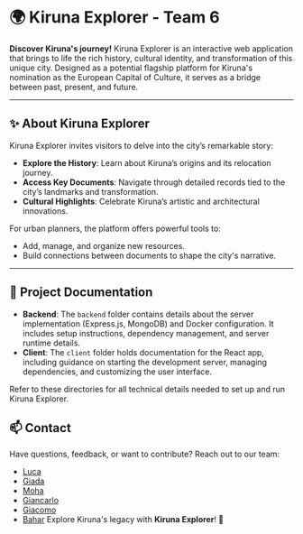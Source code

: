 # 🌍 Kiruna Explorer  - Team 6

**Discover Kiruna's journey!** Kiruna Explorer is an interactive web application that brings to life the rich history, cultural identity, and transformation of this unique city. Designed as a potential flagship platform for Kiruna's nomination as the European Capital of Culture, it serves as a bridge between past, present, and future.  

---

## ✨ About Kiruna Explorer  

Kiruna Explorer invites visitors to delve into the city’s remarkable story:  
- **Explore the History**: Learn about Kiruna’s origins and its relocation journey.  
- **Access Key Documents**: Navigate through detailed records tied to the city’s landmarks and transformation.  
- **Cultural Highlights**: Celebrate Kiruna’s artistic and architectural innovations.  

For urban planners, the platform offers powerful tools to:  
- Add, manage, and organize new resources.  
- Build connections between documents to shape the city's narrative.  

---

## 📂 **Project Documentation**  

- **Backend**: The `backend` folder contains details about the server implementation (Express.js, MongoDB) and Docker configuration. It includes setup instructions, dependency management, and server runtime details.  
- **Client**: The `client` folder holds documentation for the React app, including guidance on starting the development server, managing dependencies, and customizing the user interface.  

Refer to these directories for all technical details needed to set up and run Kiruna Explorer.  

## 📫 Contact  

Have questions, feedback, or want to contribute? Reach out to our team:  

- [Luca](https://github.com/dadoluca)  
- [Giada](https://github.com/Giada08)  
- [Moha](https://github.com/dadoluca)  
- [Giancarlo](https://github.com/GiancarloVirga)  
- [Giacomo](https://github.com/giacomobelluardo)  
- [Bahar](https://github.com/baharmh71) 
Explore Kiruna's legacy with **Kiruna Explorer**! 🚀  

